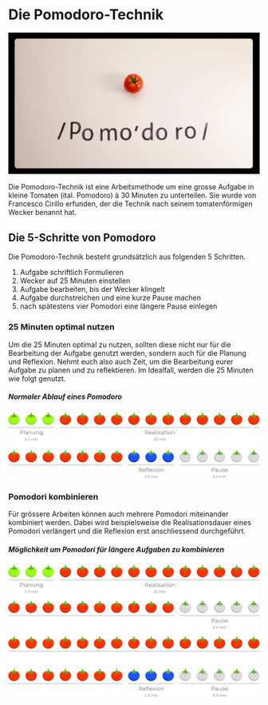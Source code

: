 # Die Pomodoro-Technik

[![Titelbild zur Pomodoro Technik](src/pomodoro.jpg)](https://youtu.be/VFW3Ld7JO0w)

Die Pomodoro-Technik ist eine Arbeitsmethode um eine grosse Aufgabe in kleine Tomaten (ital. Pomodoro) à 30 Minuten zu unterteilen. Sie wurde von Francesco Cirillo erfunden, der die Technik nach seinem tomatenförmigen Wecker benannt hat.

## Die 5-Schritte von Pomodoro
Die Pomodoro-Technik besteht grundsätzlich aus folgenden 5 Schritten.

1. Aufgabe schriftlich Formulieren
2. Wecker auf 25 Minuten einstellen
3. Aufgabe bearbeiten, bis der Wecker klingelt
4. Aufgabe durchstreichen und eine kurze Pause machen
5. nach spätestens vier Pomodori eine längere Pause einlegen

### 25 Minuten optimal nutzen
Um die 25 Minuten optimal zu nutzen, sollten diese nicht nur für die Bearbeitung der Aufgabe genutzt werden, sondern auch für die Planung und Reflexion. Nehmt euch also auch Zeit, um die Bearbeitung eurer Aufgabe zu planen und zu reflektieren. Im Idealfall, werden die 25 Minuten wie folgt genutzt.

##### Normaler Ablauf eines Pomodoro

![Zeitplanung Pomodoro Technik](src/pomodoro.png)

### Pomodori kombinieren
Für grössere Arbeiten können auch mehrere Pomodori miteinander kombiniert werden. Dabei wird beispielsweise die Realisationsdauer eines Pomodori verlängert und die Reflexion erst anschliessend durchgeführt.

##### Möglichkeit um Pomodori für längere Aufgaben zu kombinieren

![Zeitplanung für kombinierte Pomodori](src/pomodori.png)

